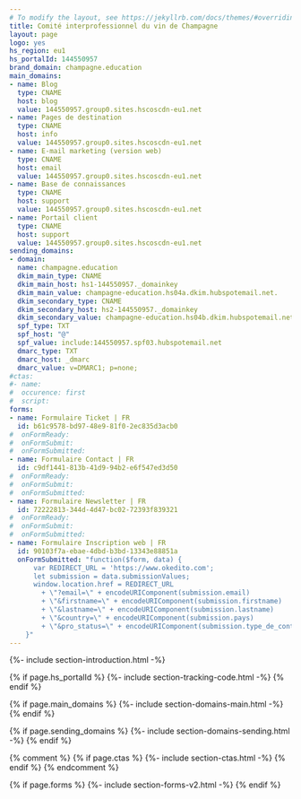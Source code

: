 ```yaml
---
# To modify the layout, see https://jekyllrb.com/docs/themes/#overriding-theme-defaults
title: Comité interprofessionnel du vin de Champagne
layout: page
logo: yes
hs_region: eu1
hs_portalId: 144550957
brand_domain: champagne.education
main_domains:
- name: Blog	
  type: CNAME
  host: blog
  value: 144550957.group0.sites.hscoscdn-eu1.net
- name: Pages de destination	
  type: CNAME
  host: info
  value: 144550957.group0.sites.hscoscdn-eu1.net
- name: E-mail marketing (version web)
  type: CNAME
  host: email
  value: 144550957.group0.sites.hscoscdn-eu1.net
- name: Base de connaissances
  type: CNAME
  host: support
  value: 144550957.group0.sites.hscoscdn-eu1.net
- name: Portail client
  type: CNAME
  host: support
  value: 144550957.group0.sites.hscoscdn-eu1.net
sending_domains:
- domain:
  name: champagne.education
  dkim_main_type: CNAME
  dkim_main_host: hs1-144550957._domainkey
  dkim_main_value: champagne-education.hs04a.dkim.hubspotemail.net.
  dkim_secondary_type: CNAME
  dkim_secondary_host: hs2-144550957._domainkey
  dkim_secondary_value: champagne-education.hs04b.dkim.hubspotemail.net.
  spf_type: TXT
  spf_host: "@"
  spf_value: include:144550957.spf03.hubspotemail.net
  dmarc_type: TXT
  dmarc_host: _dmarc
  dmarc_value: v=DMARC1; p=none;
#ctas:
#- name:
#  occurence: first
#  script:
forms:
- name: Formulaire Ticket | FR
  id: b61c9578-bd97-48e9-81f0-2ec835d3acb0
#  onFormReady:
#  onFormSubmit:
#  onFormSubmitted:
- name: Formulaire Contact | FR
  id: c9df1441-813b-41d9-94b2-e6f547ed3d50
#  onFormReady:
#  onFormSubmit:
#  onFormSubmitted:
- name: Formulaire Newsletter | FR
  id: 72222813-344d-4d47-bc02-72393f839321
#  onFormReady:
#  onFormSubmit:
#  onFormSubmitted:
- name: Formulaire Inscription web | FR
  id: 90103f7a-ebae-4dbd-b3bd-13343e88851a
  onFormSubmitted: "function($form, data) {
      var REDIRECT_URL = 'https://www.okedito.com';
      let submission = data.submissionValues;
      window.location.href = REDIRECT_URL
        + \"?email=\" + encodeURIComponent(submission.email)
        + \"&firstname=\" + encodeURIComponent(submission.firstname)
        + \"&lastname=\" + encodeURIComponent(submission.lastname)
        + \"&country=\" + encodeURIComponent(submission.pays)
        + \"&pro_status=\" + encodeURIComponent(submission.type_de_contact);
    }"
---
```


{%- include section-introduction.html -%}

{% if page.hs_portalId %}
    {%- include section-tracking-code.html -%}
{% endif %}

{% if page.main_domains %}
    {%- include section-domains-main.html -%}
{% endif %}


{% if page.sending_domains %}
    {%- include section-domains-sending.html -%}
{% endif %}

{% comment %}
{% if page.ctas %}
    {%- include section-ctas.html -%}
{% endif %}
{% endcomment %}

{% if page.forms %}
    {%- include section-forms-v2.html -%}
{% endif %}